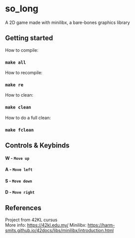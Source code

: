 # so_long
A 2D game made with minilibx, a bare-bones graphics library

## Getting started
How to compile:
### `make all`

How to recompile:
### `make re`

How to clean:
### `make clean`

How to do a full clean:
### `make fclean`

## Controls & Keybinds
#### W - `Move up`
#### A - `Move left`
#### S - `Move down`
#### D - `Move right`

## References
Project from 42KL cursus \
More info: https://42kl.edu.my/
Minilibx: https://harm-smits.github.io/42docs/libs/minilibx/introduction.html
